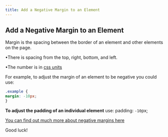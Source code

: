 ```yaml
---
title: Add a Negative Margin to an Element
---
```

## Add a Negative Margin to an Element

Margin is the spacing between the border of an element and other elements on the page.
  
  •There is spacing from the top, right, bottom, and left. 

  •The number is in [css units](https://www.tutorialspoint.com/css/css_measurement_units.htm)
  
 For example, to adjust the margin of an element to be negative you could use:
 
```css
.example {
margin: -10px;
}
```

<b>To adjust the padding of an individual element</b> use:
padding: `-10`px;

[You can find out much more about negative margins here](https://www.smashingmagazine.com/2009/07/the-definitive-guide-to-using-negative-margins/)

<!-- The article goes here, in GitHub-flavored Markdown. Feel free to add YouTube videos, images, and CodePen/JSBin embeds  -->
Good luck!
